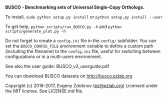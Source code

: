 **BUSCO - Benchmarking sets of Universal Single-Copy Orthologs.**

To install, ``sudo python setup.py install`` or ``python setup.py install --user``

To get help, ``python scripts/run_BUSCO.py -h`` and ``python scripts/generate_plot.py -h``

Do not forget to create a ``config.ini`` file in the ``config/`` subfolder. You can set the ``BUSCO_CONFIG_FILE`` 
environment variable to define a custom path (including the filename) to the ``config.ini`` file, 
useful for switching between configurations or in a multi-users environment.

See also the user guide: BUSCO_v3_userguide.pdf

You can download BUSCO datasets on http://busco.ezlab.org

Copyright (c) 2016-2017, Evgeny Zdobnov (ez@ezlab.org)
Licensed under the MIT license. See LICENSE.md file.
